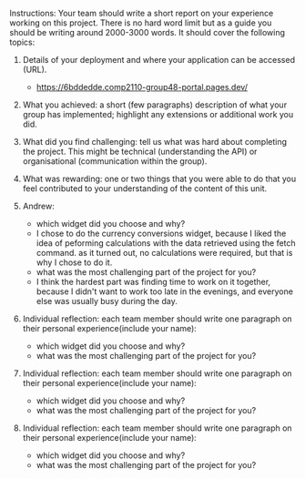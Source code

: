 Instructions:
Your team should write a short report on your experience working on this project. There is no hard word limit but as a guide you should be writing around 2000-3000 words. It should cover the following topics:

1. Details of your deployment and where your application can be accessed (URL).
    - https://6bddedde.comp2110-group48-portal.pages.dev/

2. What you achieved: a short (few paragraphs) description of what your group has implemented; highlight any extensions or additional work you did.

3. What did you find challenging: tell us what was hard about completing the project. This might be technical (understanding the API) or organisational (communication within the group). 

4. What was rewarding: one or two things that you were able to do that you feel contributed to your understanding of the content of this unit.

5. Andrew:
    - which widget did you choose and why?
    - I chose to do the currency conversions widget, because I liked the idea of peforming calculations with the data retrieved using the fetch command. as it turned out, no calculations were required, but that is why I chose to do it.
    - what was the most challenging part of the project for you?
    - I think the hardest part was finding time to work on it together, because I didn't want to work too late in the evenings, and everyone else was usually busy during the day.

5. Individual reflection: each team member should write one paragraph on their personal experience(include your name):
    - which widget did you choose and why?
    - what was the most challenging part of the project for you?

5. Individual reflection: each team member should write one paragraph on their personal experience(include your name):
    - which widget did you choose and why?
    - what was the most challenging part of the project for you?

5. Individual reflection: each team member should write one paragraph on their personal experience(include your name):
    - which widget did you choose and why?
    - what was the most challenging part of the project for you?